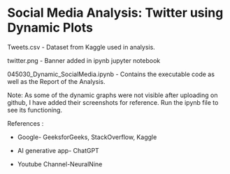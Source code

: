 # Social Media Analysis: Twitter using Dynamic Plots

Tweets.csv - Dataset from Kaggle used in analysis.

twitter.png - Banner added in ipynb jupyter notebook

045030_Dynamic_SocialMedia.ipynb - Contains the executable code as well as the Report of the Analysis.

Note: As some of the dynamic graphs were not visible after uploading on github, I have added their screenshots for reference. Run the ipynb file to see its functioning.

References : 

- Google- GeeksforGeeks, StackOverflow, Kaggle
  
- AI generative app- ChatGPT
  
- Youtube Channel-NeuralNine
